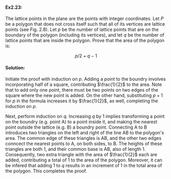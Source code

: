 #### Ex2.23:

The lattice points in the plane are the points with integer coordinates. Let $P$ be a polygon that does not cross itself such that all of 
its vertices are lattice points (see Fig. 2.8). Let $p$ be the number of lattice points that are on the boundary of the polygon 
(including its vertices), and let $q$ be the number of lattice points that are inside the polygon. Prove that the area of the polygon is:

$$p/2 + q - 1$$

#### Solution:

Initiate the proof with induction on $p$. Adding a point to the boundry involves incorporating half of a square, contributing $\frac{1}{2}$ 
to the area. Note that to add only one point, there must be two points on two edges of the square where the new point is added. On the 
other hand, substituting $p+1$ for $p$ in the formula increases it by $\frac{1}{2}$, as well, completing the induction on $p$. 

Next, perform induction on $q$. Increasing $q$ by $1$ implies transforming a point on the boundry (e.g. point A) to a point inside it, and 
making the nearest point outside the lattice (e.g. B) a boundry point. Connecting A to B introduces two triangles on the left and right of 
the line AB to the polygon's area. The common edge of these triangles is AB, and the other two edges conncect the nearest points to A, on 
both sides, to B. The heights of these triangles are both 1, and their common base is AB, also of length 1. Consequently, two extra triangle 
with the area of $\frac{1}{2}$ each are added, contributing a total of 1 to the area of the polygon. Moreover, it can be infered that adding 
$1$ to $q$ results in an increment of $1$ in the total area of the polygon. This completes the proof. 

